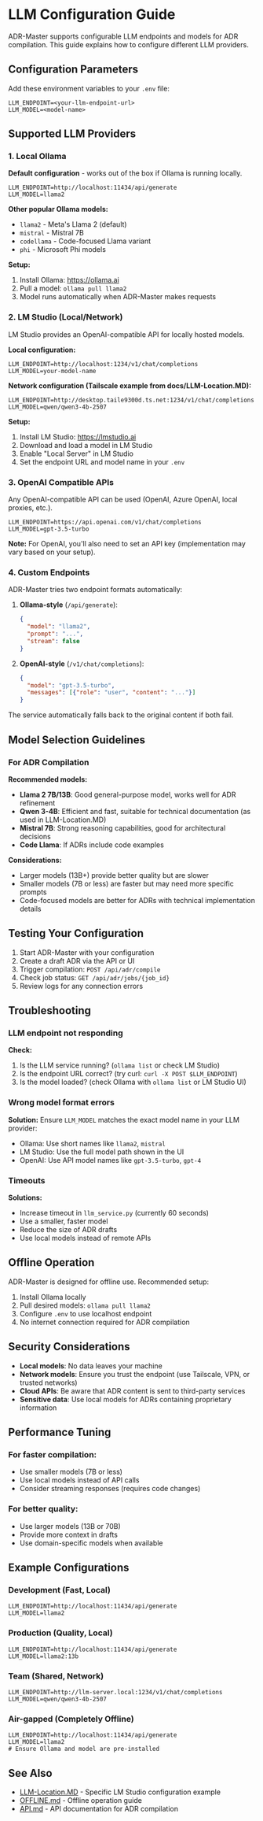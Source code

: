 # LLM Configuration Guide

ADR-Master supports configurable LLM endpoints and models for ADR compilation. This guide explains how to configure different LLM providers.

## Configuration Parameters

Add these environment variables to your `.env` file:

```env
LLM_ENDPOINT=<your-llm-endpoint-url>
LLM_MODEL=<model-name>
```

## Supported LLM Providers

### 1. Local Ollama

**Default configuration** - works out of the box if Ollama is running locally.

```env
LLM_ENDPOINT=http://localhost:11434/api/generate
LLM_MODEL=llama2
```

**Other popular Ollama models:**
- `llama2` - Meta's Llama 2 (default)
- `mistral` - Mistral 7B
- `codellama` - Code-focused Llama variant
- `phi` - Microsoft Phi models

**Setup:**
1. Install Ollama: https://ollama.ai
2. Pull a model: `ollama pull llama2`
3. Model runs automatically when ADR-Master makes requests

### 2. LM Studio (Local/Network)

LM Studio provides an OpenAI-compatible API for locally hosted models.

**Local configuration:**
```env
LLM_ENDPOINT=http://localhost:1234/v1/chat/completions
LLM_MODEL=your-model-name
```

**Network configuration (Tailscale example from docs/LLM-Location.MD):**
```env
LLM_ENDPOINT=http://desktop.taile9300d.ts.net:1234/v1/chat/completions
LLM_MODEL=qwen/qwen3-4b-2507
```

**Setup:**
1. Install LM Studio: https://lmstudio.ai
2. Download and load a model in LM Studio
3. Enable "Local Server" in LM Studio
4. Set the endpoint URL and model name in your `.env`

### 3. OpenAI Compatible APIs

Any OpenAI-compatible API can be used (OpenAI, Azure OpenAI, local proxies, etc.).

```env
LLM_ENDPOINT=https://api.openai.com/v1/chat/completions
LLM_MODEL=gpt-3.5-turbo
```

**Note:** For OpenAI, you'll also need to set an API key (implementation may vary based on your setup).

### 4. Custom Endpoints

ADR-Master tries two endpoint formats automatically:

1. **Ollama-style** (`/api/generate`):
   ```json
   {
     "model": "llama2",
     "prompt": "...",
     "stream": false
   }
   ```

2. **OpenAI-style** (`/v1/chat/completions`):
   ```json
   {
     "model": "gpt-3.5-turbo",
     "messages": [{"role": "user", "content": "..."}]
   }
   ```

The service automatically falls back to the original content if both fail.

## Model Selection Guidelines

### For ADR Compilation

**Recommended models:**
- **Llama 2 7B/13B**: Good general-purpose model, works well for ADR refinement
- **Qwen 3-4B**: Efficient and fast, suitable for technical documentation (as used in LLM-Location.MD)
- **Mistral 7B**: Strong reasoning capabilities, good for architectural decisions
- **Code Llama**: If ADRs include code examples

**Considerations:**
- Larger models (13B+) provide better quality but are slower
- Smaller models (7B or less) are faster but may need more specific prompts
- Code-focused models are better for ADRs with technical implementation details

## Testing Your Configuration

1. Start ADR-Master with your configuration
2. Create a draft ADR via the API or UI
3. Trigger compilation: `POST /api/adr/compile`
4. Check job status: `GET /api/adr/jobs/{job_id}`
5. Review logs for any connection errors

## Troubleshooting

### LLM endpoint not responding

**Check:**
1. Is the LLM service running? (`ollama list` or check LM Studio)
2. Is the endpoint URL correct? (try curl: `curl -X POST $LLM_ENDPOINT`)
3. Is the model loaded? (check Ollama with `ollama list` or LM Studio UI)

### Wrong model format errors

**Solution:** Ensure `LLM_MODEL` matches the exact model name in your LLM provider:
- Ollama: Use short names like `llama2`, `mistral`
- LM Studio: Use the full model path shown in the UI
- OpenAI: Use API model names like `gpt-3.5-turbo`, `gpt-4`

### Timeouts

**Solutions:**
- Increase timeout in `llm_service.py` (currently 60 seconds)
- Use a smaller, faster model
- Reduce the size of ADR drafts
- Use local models instead of remote APIs

## Offline Operation

ADR-Master is designed for offline use. Recommended setup:

1. Install Ollama locally
2. Pull desired models: `ollama pull llama2`
3. Configure `.env` to use localhost endpoint
4. No internet connection required for ADR compilation

## Security Considerations

- **Local models**: No data leaves your machine
- **Network models**: Ensure you trust the endpoint (use Tailscale, VPN, or trusted networks)
- **Cloud APIs**: Be aware that ADR content is sent to third-party services
- **Sensitive data**: Use local models for ADRs containing proprietary information

## Performance Tuning

### For faster compilation:
- Use smaller models (7B or less)
- Use local models instead of API calls
- Consider streaming responses (requires code changes)

### For better quality:
- Use larger models (13B or 70B)
- Provide more context in drafts
- Use domain-specific models when available

## Example Configurations

### Development (Fast, Local)
```env
LLM_ENDPOINT=http://localhost:11434/api/generate
LLM_MODEL=llama2
```

### Production (Quality, Local)
```env
LLM_ENDPOINT=http://localhost:11434/api/generate
LLM_MODEL=llama2:13b
```

### Team (Shared, Network)
```env
LLM_ENDPOINT=http://llm-server.local:1234/v1/chat/completions
LLM_MODEL=qwen/qwen3-4b-2507
```

### Air-gapped (Completely Offline)
```env
LLM_ENDPOINT=http://localhost:11434/api/generate
LLM_MODEL=llama2
# Ensure Ollama and model are pre-installed
```

## See Also

- [LLM-Location.MD](./LLM-Location.MD) - Specific LM Studio configuration example
- [OFFLINE.md](./OFFLINE.md) - Offline operation guide
- [API.md](./API.md) - API documentation for ADR compilation
